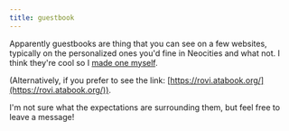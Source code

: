 ```yaml
---
title: guestbook
---
```

Apparently guestbooks are thing that you can see on a few websites, typically on the personalized ones you'd fine in Neocities and what not. I think they're cool so I [made one myself](https://rovi.atabook.org/).

(Alternatively, if you prefer to see the link: [https://rovi.atabook.org/](https://rovi.atabook.org/)).

I'm not sure what the expectations are surrounding them, but feel free to leave a message!
